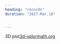 ```yaml
---
heading: "records"
duration: "2017.Mar.16"


---
```


3D plot[3d-xplormath.org](http://3d-xplormath.org/index.html)

